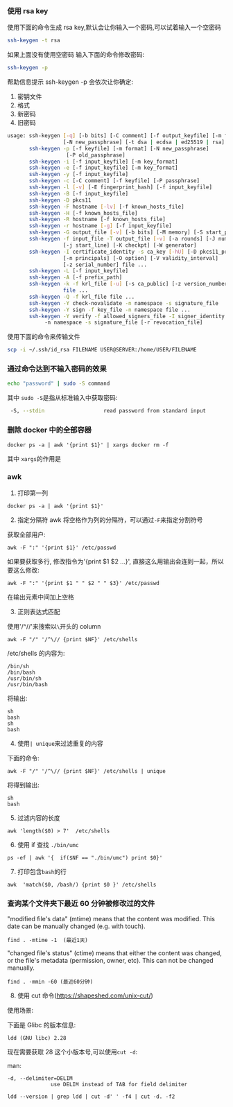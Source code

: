 ### 使用 rsa key

使用下面的命令生成 rsa key,默认会让你输入一个密码,可以试着输入一个空密码

```sh
ssh-keygen -t rsa
```

如果上面没有使用空密码
输入下面的命令修改密码:

```sh
ssh-keygen -p
```

帮助信息提示 ssh-keygen -p 会依次让你确定:

1. 密钥文件
2. 格式
3. 新密码
4. 旧密码

```sh
usage: ssh-keygen [-q] [-b bits] [-C comment] [-f output_keyfile] [-m format]
                  [-N new_passphrase] [-t dsa | ecdsa | ed25519 | rsa]
       ssh-keygen -p [-f keyfile] [-m format] [-N new_passphrase]
                   [-P old_passphrase]
       ssh-keygen -i [-f input_keyfile] [-m key_format]
       ssh-keygen -e [-f input_keyfile] [-m key_format]
       ssh-keygen -y [-f input_keyfile]
       ssh-keygen -c [-C comment] [-f keyfile] [-P passphrase]
       ssh-keygen -l [-v] [-E fingerprint_hash] [-f input_keyfile]
       ssh-keygen -B [-f input_keyfile]
       ssh-keygen -D pkcs11
       ssh-keygen -F hostname [-lv] [-f known_hosts_file]
       ssh-keygen -H [-f known_hosts_file]
       ssh-keygen -R hostname [-f known_hosts_file]
       ssh-keygen -r hostname [-g] [-f input_keyfile]
       ssh-keygen -G output_file [-v] [-b bits] [-M memory] [-S start_point]
       ssh-keygen -f input_file -T output_file [-v] [-a rounds] [-J num_lines]
                  [-j start_line] [-K checkpt] [-W generator]
       ssh-keygen -I certificate_identity -s ca_key [-hU] [-D pkcs11_provider]
                  [-n principals] [-O option] [-V validity_interval]
                  [-z serial_number] file ...
       ssh-keygen -L [-f input_keyfile]
       ssh-keygen -A [-f prefix_path]
       ssh-keygen -k -f krl_file [-u] [-s ca_public] [-z version_number]
                  file ...
       ssh-keygen -Q -f krl_file file ...
       ssh-keygen -Y check-novalidate -n namespace -s signature_file
       ssh-keygen -Y sign -f key_file -n namespace file ...
       ssh-keygen -Y verify -f allowed_signers_file -I signer_identity
       		-n namespace -s signature_file [-r revocation_file]
```

使用下面的命令来传输文件

```sh
scp -i ~/.ssh/id_rsa FILENAME USER@SERVER:/home/USER/FILENAME
```

### 通过命令达到不输入密码的效果

```sh
echo "password" | sudo -S command
```

其中 `sudo -S`是指从标准输入中获取密码:

```sh
 -S, --stdin                   read password from standard input
```

### 删除 docker 中的全部容器

```
docker ps -a | awk '{print $1}' | xargs docker rm -f

```

其中 `xargs`的作用是

### awk

1. 打印第一列

```
docker ps -a | awk '{print $1}'

```

2. 指定分隔符
   awk 将空格作为列的分隔符，可以通过`-F`来指定分割符号

获取全部用户:

```
awk -F ":" '{print $1}' /etc/passwd
```

如果要获取多行, 修改指令为'{print $1 $2 ...}', 直接这么用输出会连到一起，所以要这么修改:

```
awk -F ":" '{print $1 " " $2 " " $3}' /etc/passwd
```

在输出元素中间加上空格

3. 正则表达式匹配

使用'/^\//'来搜索以`\`开头的 column

```
awk -F "/" '/^\// {print $NF}' /etc/shells

```

/etc/shells 的内容为:

```
/bin/sh
/bin/bash
/usr/bin/sh
/usr/bin/bash
```

将输出:

```
sh
bash
sh
bash
```

4. 使用`| unique`来过滤重复的内容

下面的命令:

```
awk -F "/" '/^\// {print $NF}' /etc/shells | unique

```

将得到输出:

```
sh
bash
```

5. 过滤内容的长度

```
awk 'length($0) > 7'  /etc/shells
```

6. 使用 if 查找 `./bin/umc`

```
ps -ef | awk '{  if($NF == "./bin/umc") print $0}'
```

7. 打印包含`bash`的行

```
awk  'match($0, /bash/) {print $0 }' /etc/shells
```

### 查询某个文件夹下最近 60 分钟被修改过的文件

"modified file's data" (mtime) means that the content was modified. This date can be manually changed (e.g. with touch).

```
find . -mtime -1  (最近1天)
```

"changed file's status" (ctime) means that either the content was changed, or the file's metadata (permission, owner, etc). This can not be changed manually.

```
find . -mmin -60 (最近60分钟)
```

8. 使用 cut 命令(https://shapeshed.com/unix-cut/)

使用场景:

下面是 Glibc 的版本信息:

```
ldd (GNU libc) 2.28
```

现在需要获取 28 这个小版本号,可以使用`cut -d`:

man:

```
-d, --delimiter=DELIM
              use DELIM instead of TAB for field delimiter
```

```
ldd --version | grep ldd | cut -d' ' -f4 | cut -d. -f2
```
